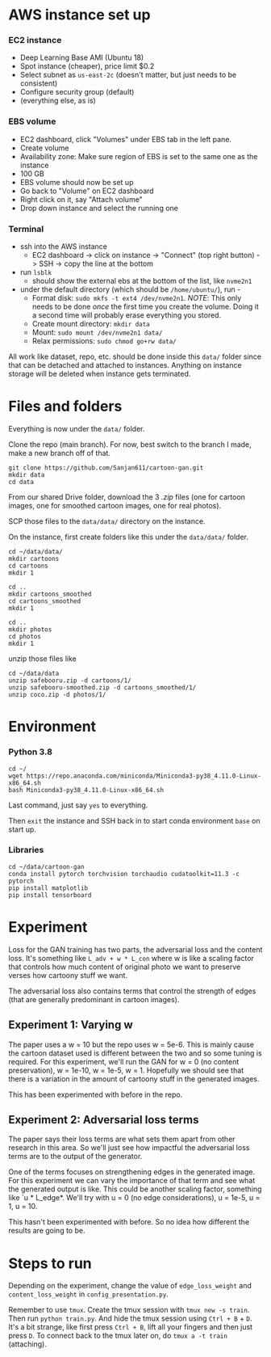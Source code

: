 # AWS instance set up

### EC2 instance
- Deep Learning Base AMI (Ubuntu 18)
- Spot instance (cheaper), price limit $0.2
- Select subnet as `us-east-2c` (doesn't matter, but just needs to be consistent)
- Configure security group (default)
- (everything else, as is)

### EBS volume
- EC2 dashboard, click "Volumes" under EBS tab in the left pane.
- Create volume
- Availability zone: Make sure region of EBS is set to the same one as the instance
- 100 GB
- EBS volume should now be set up
- Go back to "Volume" on EC2 dashboard
- Right click on it, say "Attach volume"
- Drop down instance and select the running one

### Terminal
- ssh into the AWS instance
    - EC2 dashboard -> click on instance -> "Connect" (top right button) -> SSH -> copy the line at the bottom
- run `lsblk`
    - should show the external ebs at the bottom of the list, like `nvme2n1`
- under the default directory (which should be `/home/ubuntu/`), run - 
    - Format disk: `sudo mkfs -t ext4 /dev/nvme2n1`. *NOTE*: This only needs to be done *once* the first time you create the volume. Doing it a second time will probably erase everything you stored.
    - Create mount directory: `mkdir data`
    - Mount: `sudo mount /dev/nvme2n1 data/`
    - Relax permissions: `sudo chmod go+rw data/`

All work like dataset, repo, etc. should be done inside this `data/` folder since that can be detached and attached to instances. Anything on instance storage will be deleted when instance gets terminated.

# Files and folders
Everything is now under the `data/` folder.

Clone the repo (main branch). For now, best switch to the branch I made, make a new branch off of that.

```
git clone https://github.com/Sanjan611/cartoon-gan.git
mkdir data
cd data
```

From our shared Drive folder, download the 3 *.zip* files (one for cartoon images, one for smoothed cartoon images, one for real photos). 

SCP those files to the `data/data/` directory on the instance. 

On the instance, first create folders like this under the `data/data/` folder.
```
cd ~/data/data/
mkdir cartoons
cd cartoons
mkdir 1

cd ..
mkdir cartoons_smoothed
cd cartoons_smoothed
mkdir 1

cd ..
mkdir photos
cd photos
mkdir 1

```

unzip those files like
```
cd ~/data/data
unzip safebooru.zip -d cartoons/1/
unzip safebooru-smoothed.zip -d cartoons_smoothed/1/
unzip coco.zip -d photos/1/
```

# Environment

### Python 3.8

```
cd ~/
wget https://repo.anaconda.com/miniconda/Miniconda3-py38_4.11.0-Linux-x86_64.sh
bash Miniconda3-py38_4.11.0-Linux-x86_64.sh
```
Last command, just say `yes` to everything.

Then `exit` the instance and SSH back in to start conda environment `base` on start up.
### Libraries
```
cd ~/data/cartoon-gan
conda install pytorch torchvision torchaudio cudatoolkit=11.3 -c pytorch
pip install matplotlib
pip install tensorboard
```

# Experiment

Loss for the GAN training has two parts, the adversarial loss and the content loss. It's something like `L_adv + w * L_con` where w is like a scaling factor that controls how much content of original photo we want to preserve verses how cartoony stuff we want. 

The adversarial loss also contains terms that control the strength of edges (that are generally predominant in cartoon images). 

## Experiment 1: Varying w
The paper uses a w = 10 but the repo uses w = 5e-6. This is mainly cause the cartoon dataset used is different between the two and so some tuning is required. For this experiment, we'll run the GAN for w = 0 (no content preservation), w = 1e-10, w = 1e-5, w = 1. Hopefully we should see that there is a variation in the amount of cartoony stuff in the generated images.

This has been experimented with before in the repo.


## Experiment 2: Adversarial loss terms
The paper says their loss terms are what sets them apart from other research in this area. So we'll just see how impactful the adversarial loss terms are to the output of the generator. 

One of the terms focuses on strengthening edges in the generated image. For this experiment we can vary the importance of that term and see what the generated output is like. This could be another scaling factor, something like `u * L_edge*.
We'll try with u = 0 (no edge considerations), u = 1e-5, u = 1, u = 10. 

This hasn't been experimented with before. So no idea how different the results are going to be.

# Steps to run

Depending on the experiment, change the value of `edge_loss_weight` and `content_loss_weight` in `config_presentation.py`.

Remember to use `tmux`. Create the tmux session with `tmux new -s train`. Then run `python train.py`. And hide the tmux session using `Ctrl + B` + `D`. It's a bit strange, like first press `Ctrl + B`, lift all your fingers and then just press `D`. To connect back to the tmux later on, do `tmux a -t train` (attaching).









